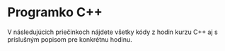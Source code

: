 # Programko C++

V následujúcich priečinkoch nájdete všetky kódy z hodin kurzu C++ aj s príslušným popisom pre konkrétnu hodinu.


